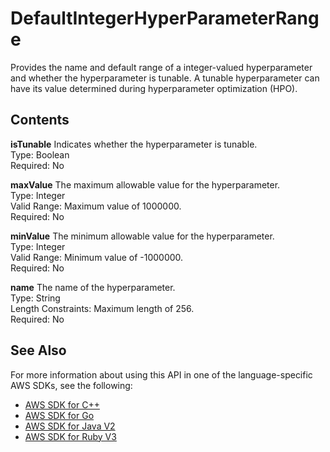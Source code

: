 # DefaultIntegerHyperParameterRange<a name="API_DefaultIntegerHyperParameterRange"></a>

Provides the name and default range of a integer\-valued hyperparameter and whether the hyperparameter is tunable\. A tunable hyperparameter can have its value determined during hyperparameter optimization \(HPO\)\.

## Contents<a name="API_DefaultIntegerHyperParameterRange_Contents"></a>

 **isTunable**   <a name="personalize-Type-DefaultIntegerHyperParameterRange-isTunable"></a>
Indicates whether the hyperparameter is tunable\.  
Type: Boolean  
Required: No

 **maxValue**   <a name="personalize-Type-DefaultIntegerHyperParameterRange-maxValue"></a>
The maximum allowable value for the hyperparameter\.  
Type: Integer  
Valid Range: Maximum value of 1000000\.  
Required: No

 **minValue**   <a name="personalize-Type-DefaultIntegerHyperParameterRange-minValue"></a>
The minimum allowable value for the hyperparameter\.  
Type: Integer  
Valid Range: Minimum value of \-1000000\.  
Required: No

 **name**   <a name="personalize-Type-DefaultIntegerHyperParameterRange-name"></a>
The name of the hyperparameter\.  
Type: String  
Length Constraints: Maximum length of 256\.  
Required: No

## See Also<a name="API_DefaultIntegerHyperParameterRange_SeeAlso"></a>

For more information about using this API in one of the language\-specific AWS SDKs, see the following:
+  [AWS SDK for C\+\+](https://docs.aws.amazon.com/goto/SdkForCpp/personalize-2018-05-22/DefaultIntegerHyperParameterRange) 
+  [AWS SDK for Go](https://docs.aws.amazon.com/goto/SdkForGoV1/personalize-2018-05-22/DefaultIntegerHyperParameterRange) 
+  [AWS SDK for Java V2](https://docs.aws.amazon.com/goto/SdkForJavaV2/personalize-2018-05-22/DefaultIntegerHyperParameterRange) 
+  [AWS SDK for Ruby V3](https://docs.aws.amazon.com/goto/SdkForRubyV3/personalize-2018-05-22/DefaultIntegerHyperParameterRange) 